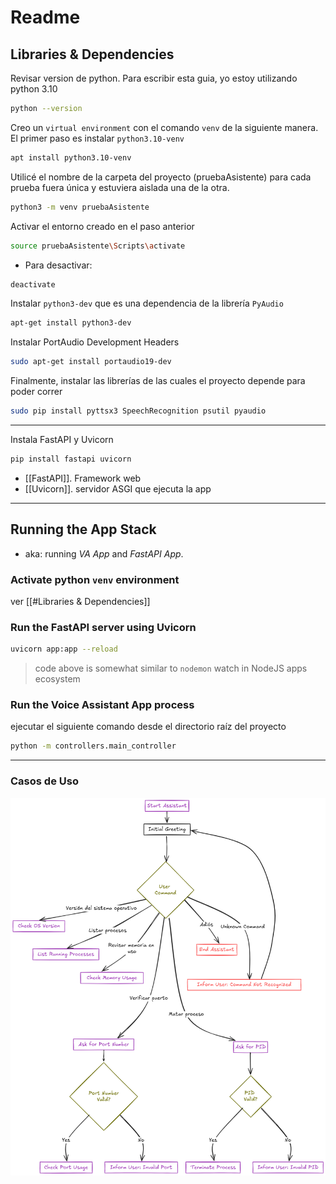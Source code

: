 # Readme
## Libraries & Dependencies
Revisar version de python. Para escribir esta guia, yo estoy utilizando python 3.10
```sh
python --version
```

Creo un `virtual environment` con el comando `venv` de la siguiente manera. El primer paso es instalar `python3.10-venv`
```sh
apt install python3.10-venv
```

Utilicé el nombre de la carpeta del proyecto (pruebaAsistente) para cada prueba fuera única y estuviera aislada una de la otra.
```sh
python3 -m venv pruebaAsistente
```

Activar el entorno creado en el paso anterior
```sh
source pruebaAsistente\Scripts\activate
```
- Para desactivar:
```sh
deactivate
```

Instalar `python3-dev` que es una dependencia de la librería `PyAudio`
```sh
apt-get install python3-dev
```

Instalar PortAudio Development Headers
```sh
sudo apt-get install portaudio19-dev
```


Finalmente, instalar las librerías de las cuales el proyecto depende para poder correr
```sh
sudo pip install pyttsx3 SpeechRecognition psutil pyaudio
```

---

Instala FastAPI y Uvicorn
```sh
pip install fastapi uvicorn
```
- [[FastAPI]]. Framework web
- [[Uvicorn]]. servidor ASGI que ejecuta la app


---

## Running the App Stack
- aka: running *VA App* and *FastAPI App*.

### Activate python `venv` environment
ver [[#Libraries & Dependencies]]

### Run the FastAPI server using Uvicorn
```sh
uvicorn app:app --reload
```

> code above is somewhat similar to `nodemon` watch in NodeJS apps ecosystem

### Run the Voice Assistant App process
ejecutar el siguiente comando desde el directorio raíz del proyecto
```sh
python -m controllers.main_controller
```

---
### Casos de Uso
![alt text](original-usecases-flowchart.png)